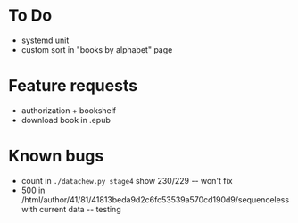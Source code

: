 # To Do

- systemd unit
- custom sort in "books by alphabet" page

# Feature requests

- authorization + bookshelf
- download book in .epub

# Known bugs

- count in `./datachew.py stage4` show 230/229 -- won't fix
- 500 in /html/author/41/81/41813beda9d2c6fc53539a570cd190d9/sequenceless with current data -- testing
